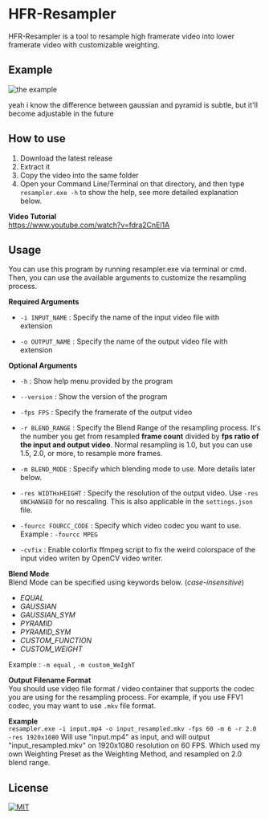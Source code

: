 # HFR-Resampler

HFR-Resampler is a tool to resample high framerate video into lower framerate video with customizable weighting.

## Example
![the example](https://i.imgur.com/6HEa2wd.gif)

yeah i know the difference between gaussian and pyramid is subtle, but it'll become adjustable in the future

## How to use
1. Download the latest release
2. Extract it
3. Copy the video into the same folder
4. Open your Command Line/Terminal on that directory, and then type `resampler.exe -h` to show the help, see more detailed explanation below.

**Video Tutorial**  
https://www.youtube.com/watch?v=fdra2CnEl1A

## Usage
You can use this program by running resampler.exe via terminal or cmd. Then, you can use the available arguments to customize the resampling process.

<b>Required Arguments</b>  
 - `-i INPUT_NAME`   : Specify the name of the input video file with   
   extension
   
 - `-o OUTPUT_NAME`  : Specify the name of the output video    file with
   extension

<b>Optional Arguments</b>  
 - `-h` : Show help menu provided by the program
 
 - `--version` : Show the version of the program
 - `-fps FPS` : Specify the framerate of the output video
 - `-r BLEND_RANGE` : Specify the Blend Range of the resampling process.
   It's the number you get from resampled **frame count** divided by
   **fps ratio of the input and output video**. Normal resampling is 1.0, but you can use 1.5, 2.0, or more, to resample more frames.
 - `-m BLEND_MODE` : Specify which blending mode to use. More details
   later below.
 - `-res WIDTHxHEIGHT` : Specify the resolution of the output video. Use
   `-res UNCHANGED` for no rescaling. This is also applicable in the
   `settings.json` file.
 - `-fourcc FOURCC_CODE` : Specify which video codec you want to use. Example : `-fourcc MPEG`
 - `-cvfix` : Enable colorfix ffmpeg script to fix the weird colorspace of the input video writen by OpenCV video writer.

<b>Blend Mode</b>  
Blend Mode can be specified using keywords below. (*case-insensitive*)

- *EQUAL*
- *GAUSSIAN*
- *GAUSSIAN_SYM*
- *PYRAMID*
- *PYRAMID_SYM*
- *CUSTOM_FUNCTION*
- *CUSTOM_WEIGHT*

Example : `-m equal` , `-m custom_WeIghT`

**Output Filename Format**  
You should use video file format / video container that supports the codec you are using for the resampling process. For example, if you use FFV1 codec, you may want to use `.mkv` file format.

**Example**  
`resampler.exe -i input.mp4 -o input_resampled.mkv -fps 60 -m 6 -r 2.0 -res 1920x1080`
Will use "input.mp4" as input, and will output "input_resampled.mkv" on 1920x1080 resolution on 60 FPS. Which used my own Weighting Preset as the Weighting Method, and resampled on 2.0 blend range. 

## License
[![MIT](https://img.shields.io/badge/License-MIT-yellow.svg)](https://opensource.org/licenses/MIT)
